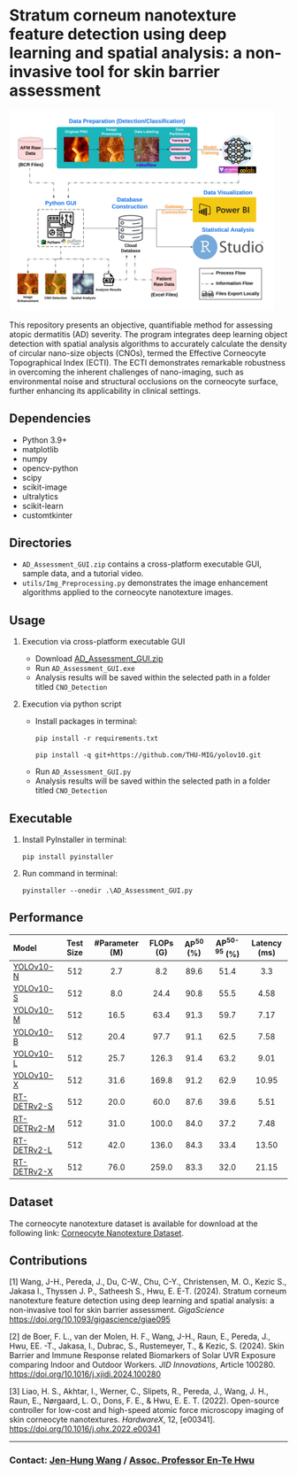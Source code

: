 # **Stratum corneum nanotexture feature detection using deep learning and spatial analysis: a non-invasive tool for skin barrier assessment**

<img src="./source/Overview.png" alt="Data Processing" width="95%" />

This repository presents an objective, quantifiable method for assessing atopic dermatitis (AD) severity. The program integrates deep learning object detection with spatial analysis algorithms to accurately calculate the density of circular nano-size objects (CNOs), termed the Effective Corneocyte Topographical Index (ECTI). The ECTI demonstrates remarkable robustness in overcoming the inherent challenges of nano-imaging, such as environmental noise and structural occlusions on the corneocyte surface, further enhancing its applicability in clinical settings.

## **Dependencies**
- Python 3.9+
- matplotlib
- numpy
- opencv-python
- scipy
- scikit-image
- ultralytics
- scikit-learn
- customtkinter

## **Directories**
- `AD_Assessment_GUI.zip` contains a cross-platform executable GUI, sample data, and a tutorial video.
- `utils/Img_Preprocessing.py` demonstrates the image enhancement algorithms applied to the corneocyte nanotexture images.

## **Usage**
1. Execution via cross-platform executable GUI
    - Download [AD_Assessment_GUI.zip](https://huggingface.co/jenhung/ECTI_Assessment_GUI)
    - Run `AD_Assessment_GUI.exe`
    - Analysis results will be saved within the selected path in a folder titled `CNO_Detection`

2. Execution via python script
    - Install packages in terminal:
        ```    
        pip install -r requirements.txt
        ```
        ```
        pip install -q git+https://github.com/THU-MIG/yolov10.git
        ```
    - Run `AD_Assessment_GUI.py`
    - Analysis results will be saved within the selected path in a folder titled `CNO_Detection`

## **Executable**

1. Install PyInstaller in terminal:
                
    ```    
    pip install pyinstaller
    ```
   
2. Run command in terminal:

    ```    
    pyinstaller --onedir .\AD_Assessment_GUI.py
    ```
   
## **Performance**

| Model                                                                   | Test Size | #Parameter (M) | FLOPs (G) | AP<sup>50</sup> (%) | AP<sup>50-95</sup> (%) | Latency (ms) |
|:------------------------------------------------------------------------|:---------:|:--------------:|:---------:|:-------------------:|:----------------------:|:------------:|
| [YOLOv10-N](https://huggingface.co/jenhung/CNO_Detection_YOLOv10-N)     |    512    |      2.7       |    8.2    |        89.6         |          51.4          |     3.3      |
| [YOLOv10-S](https://huggingface.co/jenhung/CNO_Detection_YOLOv10-S)     |    512    |      8.0       |   24.4    |        90.8         |          55.5          |     4.58     |
| [YOLOv10-M](https://huggingface.co/jenhung/CNO_Detection_YOLOv10-M)     |    512    |      16.5      |   63.4    |        91.3         |          59.7          |     7.17     |
| [YOLOv10-B](https://huggingface.co/jenhung/CNO_Detection_YOLOv10-B)     |    512    |      20.4      |   97.7    |        91.1         |          62.5          |     7.58     |
| [YOLOv10-L](https://huggingface.co/jenhung/CNO_Detection_YOLOv10-L)     |    512    |      25.7      |   126.3   |        91.4         |          63.2          |     9.01     |
| [YOLOv10-X](https://huggingface.co/jenhung/CNO_DETECTION_YOLOv10-X)     |    512    |      31.6      |   169.8   |        91.2         |          62.9          |    10.95     |
| [RT-DETRv2-S](https://huggingface.co/jenhung/CNO_Detection_RT-DETRv2-S) |    512    |      20.0      |   60.0    |        87.6         |          39.6          |     5.51     |
| [RT-DETRv2-M](https://huggingface.co/jenhung/CNO_Detection_RT-DETRv2-m) |    512    |      31.0      |   100.0   |        84.0         |          37.2          |     7.48     |
| [RT-DETRv2-L](https://huggingface.co/jenhung/CNO_Detection_RT-DETRv2-L) |    512    |      42.0      |   136.0   |        84.3         |          33.4          |    13.50     |
| [RT-DETRv2-X](https://huggingface.co/jenhung/CNO_Detection_RT-DETRv2-X) |    512    |      76.0      |   259.0   |        83.3         |          32.0          |    21.15     |

## **Dataset**
The corneocyte nanotexture dataset is available for download at the following link: [Corneocyte Nanotexture Dataset](https://huggingface.co/datasets/jenhung/Corneocyte_Nanotexture_Dataset).

## **Contributions**

[1] Wang, J-H., Pereda, J., Du, C-W., Chu, C-Y., Christensen, M. O., Kezic S., Jakasa I., Thyssen J. P., Satheesh S., Hwu, E. E-T. (2024). Stratum corneum nanotexture feature detection using deep learning and spatial analysis: a non-invasive tool for skin barrier assessment. *GigaScience* https://doi.org/10.1093/gigascience/giae095

[2] de Boer, F. L., van der Molen, H. F., Wang, J-H., Raun, E., Pereda, J., Hwu, EE. -T., Jakasa, I., Dubrac, S., Rustemeyer, T., & Kezic, S. (2024). Skin Barrier and Immune Response related Biomarkers of Solar UVR Exposure comparing Indoor and Outdoor Workers. *JID Innovations*, Article 100280. https://doi.org/10.1016/j.xjidi.2024.100280

[3] Liao, H. S., Akhtar, I., Werner, C., Slipets, R., Pereda, J., Wang, J. H., Raun, E., Nørgaard, L. O., Dons, F. E., & Hwu, E. E. T. (2022). Open-source controller for low-cost and high-speed atomic force microscopy imaging of skin corneocyte nanotextures. *HardwareX*, 12, [e00341]. https://doi.org/10.1016/j.ohx.2022.e00341

----

### Contact: [Jen-Hung Wang](mailto:jenhw@dtu.dk) / [Assoc. Professor En-Te Hwu](mailto:etehw@dtu.dk)
